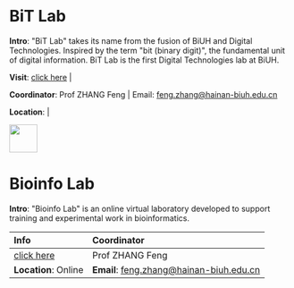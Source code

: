 <img src="https://fzhang.bioinfo-lab.com/img/white.png" height="1">

# BiT Lab

<b>Intro</b>: "BiT Lab" takes its name from the fusion of BiUH and Digital Technologies. 
Inspired by the term "bit (binary digit)", the fundamental unit of digital information.
BiT Lab is the first Digital Technologies lab at BiUH.

<b>Visit</b>: [click here](/BiT_Lab) | 

<b>Coordinator</b>: Prof ZHANG Feng | Email: feng.zhang@hainan-biuh.edu.cn

<b>Location</b>: | 

<img src="https://fzhang.bioinfo-lab.com/img/white.png" height="50">

# Bioinfo Lab

<b>Intro</b>: "Bioinfo Lab" is an online virtual laboratory developed to support training and experimental work in bioinformatics.

| Info | Coordinator |
|:---------|:---------|
|[click here](https://www.bioinfo-lab.com/)| Prof ZHANG Feng |
|<b>Location</b>: Online | <b>Email</b>: feng.zhang@hainan-biuh.edu.cn |


